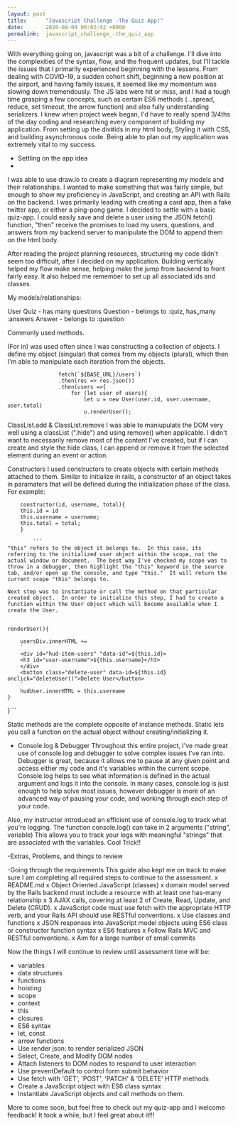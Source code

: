 ```yaml
---
layout: post
title:      "Javascript Challenge -The Quiz App!"
date:       2020-08-04 00:02:42 +0000
permalink:  javascript_challenge_-the_quiz_app
---
```



With everything going on, javascript was a bit of a challenge. I'll dive into the complexities of the syntax, flow, and the frequent updates, but I'll tackle the issues that I primarily experienced beginning with the lessons. From dealing with COVID-19, a sudden cohort shift, beginning a new position at the airport, and having family issues, it seemed like my momentum was slowing down tremendously.  The JS labs were hit or miss, and I had a tough time grasping a few concepts, such as certain ES6 methods (...spread, reduce, set timeout, the arrow function) and also fully understanding serializers.  I knew when project week began, I'd have to really spend 3/4ths of the day coding and researching every component of building my application.  From setting up the div#ids in my html body, Styling it with CSS, and building asynchronous code. Being able to plan out my application was extremely vital to my success.

- Settling on the app idea
- 
 I was able to use draw.io to create a diagram representing my models and their relationships.
I wanted to make something that was fairly simple, but enough to show my proficiency in JavaScript, and creating an API with Rails on the backend.  I was primarily leading with creating a card app, then a fake twitter app, or either a ping-pong game.  I decided to settle with a basic quiz-app.  I could easily save and delete a user using the JSON fetch() function, "then" receive the promises to load my users, questions, and answers from my backend server to manipulate the DOM to append them on the html body.  

After reading the project planning resources, structuring my code didn't seem too difficult, after I decided on my application.  Building vertically helped my flow make sense, helping make the jump from backend to front fairly easy.  It also helped me remember to set up all associated ids and classes.

My models/relationships:

User
Quiz - has many questions
Question - belongs to :quiz, has_many :answers
Answer - belongs to :question

Commonly used methods.

(For in) was used often since I was constructing a collection of objects. I define my object (singular) that comes from my objects (plural), which then I'm able to manipulate each iteration from the objects.

``` function grabUsers() {
                fetch(`${BASE_URL}/users`)
                .then(res => res.json())
                .then(users =>{
                    for (let user of users){
                        let u = new User(user.id, user.username, user.total)
                        u.renderUser();
```

ClassList.add & ClassList.remove
I was able to maniupulate the DOM very well using a classList (".hide") and using remove() when applicable.  I didn't want to necessarily remove most of the content I've created, but if I can create and style the hide class, I can append or remove it from the selected element during an event or action.

Constructors
I used constructors to create objects with certain methods attached to them.  Similar to initialize in rails, a constructor of an object takes in paramaters that will be defined during the initialization phase of the class.  For example:

```class User {
    constructor(id, username, total){
    this.id = id
    this.username = username;
    this.total = total;
    }
		
		``` 
"this" refers to the object it belongs to.  In this case, its referring to the initialized user object within the scope, not the actual window or document.  The best way I've checked my scope was to throw in a debugger, then highlight the "this" keyword in the source tab, and/or open up the console, and type "this."  It will return the current scope "this" belongs to.

Next step was to instantiate or call the method on that particular created object.  In order to initialize this step, I had to create a function within the User object which will become available when I create the User. 
		

```
    renderUser(){
        
        usersDiv.innerHTML +=
        `
        <div id="hud-item-users" "data-id"=${this.id}>
        <h3 id="user-username">${this.username}</h3>
        </div>
        <button class="delete-user" data-id=${this.id} onclick="deleteUser()">Delete User</button>
        `
        hudUser.innerHTML = this.username
    }
}```

Static methods are the complete opposite of instance methods.  Static lets you call a function on the actual object without creating/initializing it.

- Console.log & Debugger
Throughout this entire project, I've made great use of console.log and debugger to solve complex issues I've ran into. Debugger is great, because it allows me to pause at any given point and access either my code and it's variables within the current scope. Console.log helps to see what information is defined in the actual argument and logs it into the console.  In many cases, console.log is just enough to help solve most issues, however debugger is more of an advanced way of pausing your code, and working through each step of your code.

Also, my instructor introduced an efficient use of console.log to track what you're logging.  The function console.log() can take in 2 arguments ("string", variable) This allows you to track your logs with meaningful "strings" that are associated with the variables.  Cool Trick!!


-Extras,  Problems, and things to review


-Going through the requirements
This guide also kept me on track to make sure I am completing all required steps to continue to the assessment.
x README.md
x Object Oriented JavaScript (classes)
x domain model served by the Rails backend must include a resource with at least one has-many relationship
x 3 AJAX calls, covering at least 2 of Create, Read, Update, and Delete (CRUD).
x JavaScript code must use fetch with the appropriate HTTP verb, and your Rails API should use RESTful conventions.
x Use classes and functions
x JSON responses into JavaScript model objects using ES6 class or constructor function syntax
x ES6 features
x Follow Rails MVC and RESTful conventions.
x Aim for a large number of small commits

Now the things I will continue to review until assessment time will be:
- variables
- data structures
- functions
- hoisting
- scope
- context
- this
- closures
- ES6 syntax
- let, const
- arrow functions
- Use render json: to render serialized JSON
- Select, Create, and Modify DOM nodes
- Attach listeners to DOM nodes to respond to user interaction
- Use preventDefault to control form submit behavior
- Use fetch with 'GET', 'POST', 'PATCH' & 'DELETE' HTTP methods
- Create a JavaScript object with ES6 class syntax
- Instantiate JavaScript objects and call methods on them.

More to come soon, but feel free to check out my quiz-app and I welcome feedback!  It took a while, but I feel great about it!!!

